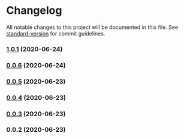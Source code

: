# Changelog

All notable changes to this project will be documented in this file. See [standard-version](https://github.com/conventional-changelog/standard-version) for commit guidelines.

### [1.0.1](https://github.com/deanophilip/DAS_Client/compare/v0.0.6...v1.0.1) (2020-06-24)

### [0.0.6](https://github.com/deanophilip/DAS_Client/compare/v0.0.5...v0.0.6) (2020-06-24)

### [0.0.5](https://github.com/deanophilip/DAS_Client/compare/v0.0.4...v0.0.5) (2020-06-23)

### [0.0.4](https://github.com/deanophilip/DAS_Client/compare/v0.0.3...v0.0.4) (2020-06-23)

### [0.0.3](https://github.com/deanophilip/DAS_Client/compare/v0.0.2...v0.0.3) (2020-06-23)

### 0.0.2 (2020-06-23)
